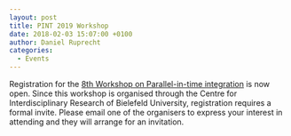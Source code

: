 ```yaml
---
layout: post
title: PINT 2019 Workshop
date: 2018-02-03 15:07:00 +0100
author: Daniel Ruprecht
categories:
  - Events
---
```


Registration for the [8th Workshop on Parallel-in-time integration](/events/8th-pint-workshop/) is now open. Since this workshop is organised through the Centre for Interdisciplinary Research of Bielefeld University, registration requires a formal invite. Please email one of the organisers to express your interest in attending and they will arrange for an invitation.

<!--more-->


